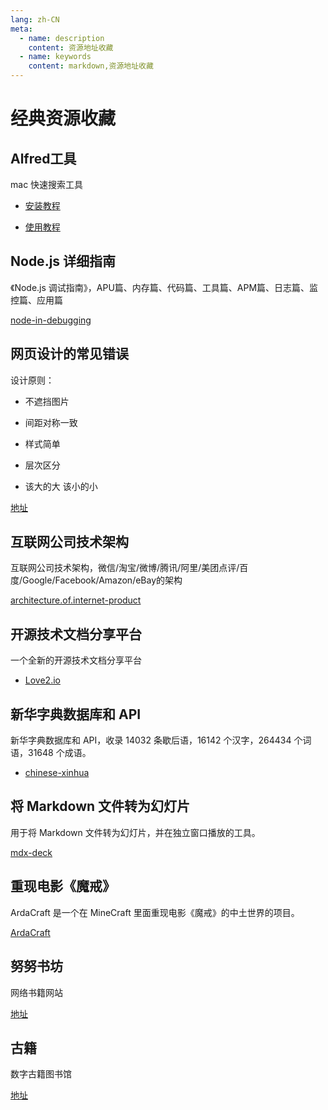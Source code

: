 ```yaml
---
lang: zh-CN
meta:
  - name: description
    content: 资源地址收藏
  - name: keywords
    content: markdown,资源地址收藏
---
```


# 经典资源收藏


## Alfred工具

mac 快速搜索工具

- [安装教程](https://www.jianshu.com/p/5b3f98b1f7b6)

- [使用教程](https://sspai.com/post/44624)


## Node.js 详细指南

《Node.js 调试指南》，APU篇、内存篇、代码篇、工具篇、APM篇、日志篇、监控篇、应用篇

[node-in-debugging](https://github.com/nswbmw/node-in-debugging)


## 网页设计的常见错误

设计原则：
    
- 不遮挡图片  

- 间距对称一致  

- 样式简单  

- 层次区分  

- 该大的大 该小的小

[地址](http://blog-en.tilda.cc/articles-website-design-mistakes)


## 互联网公司技术架构

互联网公司技术架构，微信/淘宝/微博/腾讯/阿里/美团点评/百度/Google/Facebook/Amazon/eBay的架构

[architecture.of.internet-product](https://github.com/davideuler/architecture.of.internet-product)


## 开源技术文档分享平台

一个全新的开源技术文档分享平台

- [Love2.io](https://love2.io)   


## 新华字典数据库和 API

新华字典数据库和 API，收录 14032 条歇后语，16142 个汉字，264434 个词语，31648 个成语。

- [chinese-xinhua](https://github.com/pwxcoo/chinese-xinhua)


## 将 Markdown 文件转为幻灯片

用于将 Markdown 文件转为幻灯片，并在独立窗口播放的工具。

[mdx-deck](https://github.com/jxnblk/mdx-deck)


## 重现电影《魔戒》

ArdaCraft 是一个在 MineCraft 里面重现电影《魔戒》的中土世界的项目。

[ArdaCraft](https://ardacraft.me)


## 努努书坊

网络书籍网站

[地址](http://www.kanunu8.com/)


## 古籍

数字古籍图书馆

[地址](https://shuge.org/ebook/ba-duan-jin-ce)





